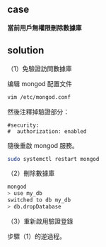 ## case

**當前用戶無權限刪除數據庫**

## solution

（1）免驗證訪問數據庫

编辑 mongod 配置文件

```bash
vim /etc/mongod.conf
```

然後注釋掉驗證部分：

```
#security:
#  authorization: enabled
```

隨後重啟 mongod 服務。

```bash
sudo systemctl restart mongod
```

（2）刪除數據庫

```bash
mongod
> use my_db
switched to db my_db
> db.dropDatabase
```

（3）重新啟用驗證登錄

步驟（1）的逆過程。
